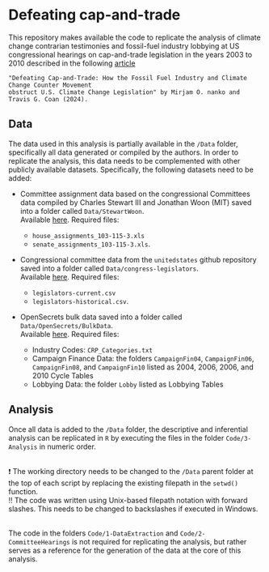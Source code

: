 # Defeating cap-and-trade

This repository makes available the code to replicate the analysis of climate change contrarian testimonies and fossil-fuel industry lobbying at US congressional hearings on cap-and-trade legislation in the years 2003 to 2010 described in the following [article]()

    "Defeating Cap-and-Trade: How the Fossil Fuel Industry and Climate Change Counter Movement
    obstruct U.S. Climate Change Legislation" by Mirjam O. nanko and Travis G. Coan (2024).


## Data

The data used in this analysis is partially available in the `/Data` folder, specifically all data generated or compiled by the authors. In order to replicate the analysis, this data needs to be complemented with other publicly available datasets. Specifically, the following datasets need to be added:

* Committee assignment data based on the congressional Committees data compiled by Charles Stewart III and Jonathan Woon (MIT) saved into a folder called `Data/StewartWoon`.  <br>
    Available [here](http://web.mit.edu/17.251/www/data_page.html#2). Required files:
  * `house_assignments_103-115-3.xls`
  * `senate_assignments_103-115-3.xls`. <br>
    
* Congressional committee data from the `unitedstates` github repository saved into a folder called `Data/congress-legislators`. <br>
  Available [here](https://github.com/unitedstates/congress-legislators). Required files:
  * `legislators-current.csv`
  * `legislators-historical.csv`. <br>

* OpenSecrets bulk data saved into a folder called `Data/OpenSecrets/BulkData`. <br>
    Available [here](https://www.opensecrets.org/open-data/bulk-data). Required files: <br>
  * Industry Codes: `CRP_Categories.txt`
  * Campaign Finance Data: the folders `CampaignFin04`,  `CampaignFin06`,  `CampaignFin08`, and  `CampaignFin10` listed as 2004, 2006, 2006, and 2010 Cycle Tables
  * Lobbying Data: the folder `Lobby` listed as Lobbying Tables
 
## Analysis

Once all data is added to the `/Data` folder, the descriptive and inferential analysis can be replicated in `R` by executing the files in the folder `Code/3-Analysis` in numeric order. <br> <br>

:heavy_exclamation_mark: The working directory needs to be changed to the `/Data` parent folder at the top of each script by replacing the existing filepath in the `setwd()` function.<br>
:bangbang: The code was written using Unix-based filepath notation with forward slashes. This needs to be changed to backslashes if executed in Windows. <br><br>

The code in the folders `Code/1-DataExtraction` and `Code/2-CommitteeHearings` is not required for replicating the analysis, but rather serves as a reference for the generation of the data at the core of this analysis. <br> <br>

